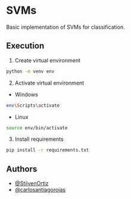 # SVMs

Basic implementation of SVMs for classification.

## Execution

1. Create virtual environment
```bash
python -m venv env
```

2. Activate virtual environment
- Windows
```bash
env\Scripts\activate
```
- Linux
```bash
source env/bin/activate
```

3. Install requirements
```bash
pip install -r requirements.txt
```

## Authors
- [@StiivenOrtiz](https://github.com/StiivenOrtiz)
- [@carlosantiagorojas](https://github.com/carlosantiagorojas)